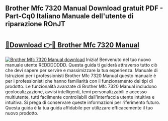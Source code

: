 ## Brother Mfc 7320 Manual Download gratuit PDF - Part-Cq0 Italiano Manuale dell'utente di riparazione ROnJT

# <h2><a href="http://dfavfsr.blite.top/?on=Brother+Mfc+7320+Manual">🔗Download 👉🔴 Brother Mfc 7320 Manual</a></h2>

[![Brother Mfc 7320 Manual download](https://i.imgur.com/lujVjoI.png)](http://dfavfsr.blite.top/?on=Brother+Mfc+7320+Manual)
Inizia! Benvenuto nel tuo nuovo manuale utente REDDDDDDD. Questa guida ti guiderà attraverso tutto ciò che devi sapere per servire e massimizzare la tua esperienza. Manuale di Istruzioni per i professionisti Brother Mfc 7320 Manual questo manuale è per i professionisti che hanno familiarità con il funzionamento dei tipi di prodotto. Le funzionalità avanzate di Brother Mfc 7320 Manual includono geolocalizzazione, avvisi intelligenti, temi personalizzabili e accesso multiutente, tutti facilmente controllabili dall'interfaccia utente intuitiva e intuitiva. Si prega di conservare queste informazioni per riferimento futuro. Questa guida è la tua guida affidabile per utilizzare efficacemente il tuo nuovo prodotto.
